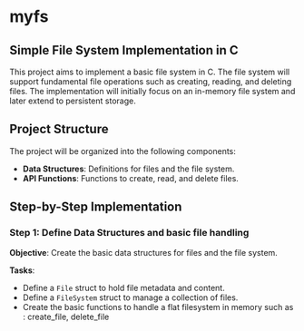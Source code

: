 # myfs

## Simple File System Implementation in C

This project aims to implement a basic file system in C. The file system will support fundamental file operations such as creating, reading, and deleting files. The implementation will initially focus on an in-memory file system and later extend to persistent storage.

## Project Structure

The project will be organized into the following components:

- **Data Structures**: Definitions for files and the file system.
- **API Functions**: Functions to create, read, and delete files.

## Step-by-Step Implementation

### Step 1: Define Data Structures and basic file handling

**Objective**: Create the basic data structures for files and the file system.

**Tasks**:
- Define a `File` struct to hold file metadata and content.
- Define a `FileSystem` struct to manage a collection of files.
- Create the basic functions to handle a flat filesystem in memory such as : create_file, delete_file
